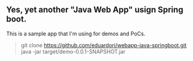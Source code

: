 ## Yes, yet another "Java Web App" usign Spring boot.

This is a sample app that I'm using for demos and PoCs.

> git clone https://github.com/eduardorj/webapp-java-springboot.git
> java -jar target/demo-0.0.1-SNAPSHOT.jar
